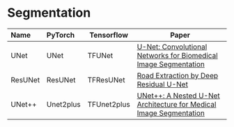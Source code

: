 # Segmentation

| Name    | PyTorch   | Tensorflow  | Paper                                                                                                  |
|:--------|:----------|-------------|--------------------------------------------------------------------------------------------------------|
| UNet    | UNet      | TFUNet      | [U-Net: Convolutional Networks for Biomedical Image Segmentation](https://arxiv.org/abs/1505.04597)    |
| ResUNet | ResUNet   | TFResUNet   | [Road Extraction by Deep Residual U-Net](https://arxiv.org/abs/1711.10684)                             |
| UNet++  | Unet2plus | TFUnet2plus | [UNet++: A Nested U-Net Architecture for Medical Image Segmentation](https://arxiv.org/abs/1807.10165) |

